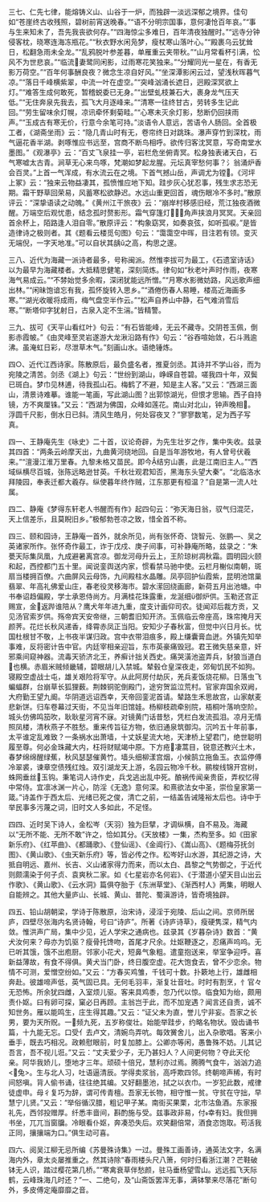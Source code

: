 <!-- { "loadSidebar": true } -->
三七、仁先七律，能熔铸义山、山谷于一炉，而独辟一淡远深郁之境界。佳句如“苍崖终古收残照，碧树前宵送晚春。”“语不分明宗国事，意何凄怆百年哀。”“事与生来知未了，吾先我丧欲何存。”“四海惊尘多难日，百年清夜独醒时。”“远寺分钟侵客枕，晓寒连海冻瓶花。”“秋衣野水闲凫梦，瘦杖寒山落叶心。”“殿裹乌云犹耸日，松翻急雨未全龙。”“乱鸦脱叶参差暮，单雁重云夹带秋。”“山月常看杯引满，忪风不为世悲哀。”“临流妻鹭同闲影，过雨寒花笑独来。”“分耀同光一星在，有香无影万荷空。”“百年何事酬良夜？微念生凉自好风。”“坐深潭影闲云过，望浅秋晖暮气凉。”“落日千峰横紫翠，中流一叶在虚空。”“突峰汹涌长遮日，迥殿深冥欲上灯。”“难答生成何敢死，暂稽蜕委已无身。”“出壁虬枝兼石大，裹身龙气压天低。”“无住奔泉先我去，孤飞大月逐峰来。”“清寒一往终甘古，劳转多生记此回。”“劳生留味余灯幌，凉讯牵怀剩菊畦。”“心寒未灭余灯影，愁断仍回挟雨声。”“玉成古有寒无价，行意今余笔可持。”淡语令人意远，苦语令人肠回。全首极工者，《湖斋坐雨》云：“隐几青山时有无，卷帘终日对跳珠。瀑声穿竹到深枕，雨气逼花香半湖。剥啄惟应书远至，宫商不断鸟相呼。欲传归客沈冥意，写奇南堂水墨图。”《观瀑亭》云：“百丈飞泉挂一亭，岩栏危坐俯青冥。松身独表诸天白，石气寒嘘太古青。涧草无心来鸟啄，梵潮如梦起龙腥。元坛真宰愁何事？氵翁涌炉香会百灵。”上首一气浑成，有水流云在之境。下首气撼山岳，声调尤为镗。《河坪上冢》云：“独来云物益凄其，孤愤惟应地下知。跬步灰心犹忍事，残生求志恐无期。霜干野草回荣易，风蓄寒松欲静迟。水远山重更回首，魂伤眼冷不多时。”散原评云：“深挚语读之动魄。”《黄州江干旅夜》云：“崩岸村移感旧经，荒江独夜酒微醒。万端空后观忧患，结念孤时赘影形。霜气穿篷灯，角声挟浪月冥冥。天亲回首余杯上，陌路逢人泪自零。”散原评云：“构象窈冥，如奏哀弦，如听孤唳。”是皆造律诗之极则者。其《题看云楼觅句图》句云：“霭霭空中晖，目注若有领。变灭无端倪，一字天地准。”可以自状其龋ǔ之高，构思之邃。

三八、近代为海藏一派诗者最多，号称闽派。然惟李拔可为最工，《石遗室诗话》以为最早为海藏楼者。大抵精思健笔，深刻简炼。律句如“秋老叶声时作雨，夜寒海气易成云。”“不棼始觉多余暇，深闭犹能远所憎。”“月寒水影微妨路，风远歌声细出林。”“闲昧饱谙忘有我，孤怀旋转入思乡。”“酒倦伤春人易睡，楼高近海画多寒。”“湖光收暖将成雨，梅气盘空半作云。”“松声自养山中静，石气难消雪后寒。”“断塔仰字犹射日，古泉入定不生湍。”皆精警。

三九、拔可《天平山看红叶》句云：“有石皆能峰，无云不藏寺。交阴苍玉佩，倒影赤霞帔。”《由灵峰至灵岩遂游大龙湫沿路有作》句云：“谷吞喧始敛，石斗溅逾沸。虽淹虹日彩，尽泄草木气。”刻画山水。语绝锤炼。

四○、近代江西诗家。陈散原后，最负盛名者，推夏剑丞。其诗并不学山谷，而为宛陵之清苦。剑丞《湖上》句云：“世纷到湖山，峥嵘自苍碧。嗟我四十年，双鬓已斑白。梦巾见林逋，待我孤山石。梅鹤了不避，知是主人客。”又云：“西湖三面山，清景诗难摹。谁能一笔画，写此湖山图？出郭惊湖光，但恨才思输。西子自持镜，方不爽厘铢。”又云：“西湖为佛国，众峰如莲花。南山对北山，钟声晚相。浮圆千尺影，倒水日已斜。清风生皓月，何处容夜叉？”寥寥数笔，足为西子写真。

四一、王静庵先生《咏史》二十首，议论奇辟，为先生壮岁之作，集中失收。兹录其四首：“两条云岭摩天出，九曲黄河绕地回。自是当年游牧地，有人曾号伏羲来。”“澶漫江淮万里春。九黎未格又苗民。即今结穷山裹，此是江南旧主人。”“西域纵横尽百城，张陈远略逊甘英。千秋壮观君知否，黑海东头望大秦”。“北临洛水拜陵园，奉表迁都大羲存。纵使暮年终作贼，江东那更有桓温？”自是第一流人吐属。

四二、静庵《梦得东轩老人书醒而有作》起四句云：“弥天海日翁，驭气归混茫，天上信差乐，且莫睨旧乡。”极郁勃苍凉之致，惜全首不称。

四三、颐和园诗，王静庵一首外，就余所见，尚有张怀奇、饶智元、张鹏—、吴之英诸家所作。张怀奇作最工，诈于戊戍、庚子间事，可补静庵所略，兹录之：“朱甍天际集凤凰，九成避暑离宫凉。御龙河母升云上，王阶琼树凋秋霜。圆明园火颐和起，西控都门五十里。闻说銮舆送内家，惯看禁马驰中使。云栏月榭似南朝，斑扇当楼拥百僚。六曲屏风云母饰，九间殿柱水晶雕。凤亭回护仙霞紫，昆明池馆巢翡翠、年高礼佛爱山庄，春老役灵移海市。碧水潆回绕画廊，新荷五月出池塘。中书奉诏趋偏殿，学士承恩侍尚方。月满桂花珠露重，龙涎细御炉供。玉勒还宫正赐宣，金返跸谁陪从？鹰犬年年进九重，度支计画仰司农。徒闻邓后裁方贡，又见汤官索岁供。殇帝宾天安帝继，三朝耆旧知开济。玉佩临云帝座高，珠帘掩月天颜荠。花烂长秋风递香，绛霄赤凤正当阳。安知少子春秋富，但觉中兴日月长。忧国杜根甘不敬，上书夜半谋归政。宫中衣带泪痕多，殿上缣囊膏血迸。外镇先知举事难，反将密计告中官。内廷宰相亲迎旨，东市英豪痛毁冠。君王微失慈亲意，奸邪乘间窥神器。流毒天骄济北王，养癣计拙关西史。痛哭潢池盗弄兵，豺狼当道白也横。赤眉米贼倾畿辅，碧眼胡儿入禁城。辇毂仓皇深夜走，郊甸饥民不如狗。寝殿空虚战士屯，雄关艰险将军守。从此阿房付劫灰，羌兵麦饭烧花柳。日落虫飞蝙蝠群，台崩草长狐狸薮。荆棘铜驼倒殿门，途穷贺监泣荒村。官家弃国余双阙，大府勤王望九阍。华阴道远诏西幸，天帝回銮泥首请。辇路生禾思故宫，山家献麦悲新饼。归车卷幕过天街，不见当年旧馆娃。杨柳枝疏牵别院，梧桐叶落响空阶。城头仿佛鸣笳吹，耿耿星河宵不寐。对镜黄门话昔愁，凭栏白发流孤泪。凉月无情照凤楼，清秋燕子不胜愁。重来传旨征方物，依旧通泉筑御沟。沉吟五十年前事，太平谁定乱难致？一条祸水出萧墙，十丈妖星流大地，天津桥上望君门，绝世聪明履至尊。何必金珠藏大内，枉将财赋竭中原。下方疮凄蒿目，锐意还教兴土木，春梦绵绵醒绿蕉，秋风瑟瑟催黄竹。墙头细柳漾宫烟，小候鹄立拖鱼玉。衣监停傅冷翠裘，谏章空债残红烛。双引湖龙天上游，名园云物冷千秋。鹂梭线锦开宫树，蛛网垂丝玉钩。秉笔词人诗作史，兵戈逃出乱中死。酿祸传闻亲贵臣，弄权忆得中常侍。宜凛冰渊一片心，防淫《无逸》意何深。和熹欲法女中圣，崇俭皇家第一箴。”诗盖作于西太后、光绪已死之俊，清亡之前，一结盖告诫隆裕太后也。诗中于举民事多污蔑之词，旧时文人多如此，不足怪。

四四、近时吴下诗人，金松岑（天羽）独为巨擘，才调纵横，自不易及。海藏以“无所不能、无所不敢”许之，恰如其分。《天放楼》一集，杰构至多。如《田家新乐府》、《红苹曲》、《都踊歌》、《登仙谣》、《金阊行》、《嵩山高》、《题梅芬抚剑图》、《黄山歌》、《虫天新乐府》等，皆必传之作。松岑好山水游，其纪游之诗，大抵自明远、嘉州、长吉、义山诸家得力而来，而以太白、昌黎之气势御之，于近代则颇濡染于何子贞、袁爽秋二家。如《七星岩亦名何岩》、《于潜道小望天目山出云作歌》、《黄山歌》、《云水洞》篇俱夺胎于《东洲草堂》、《渐西村人》两集，明眼人自能辨之。其他大量庐山、长城、黄山、普陀、蜀滇游诗，皆奇境独辟。

四五、铅山胡朝梁，学诗于陈散原，治宋诗，浸淫于宛陵、后山之间。京师所居庐，四壁尽张海内名贤诗翰，号曰“诗庐”。所著《诗庐诗草》，瘦硬隽深，精气内敛。惟洪声广局，集中少见，近人学宋之通病也。兹录其《岁暮杂诗》数首：“黄犬汝何来？毋亦为饥驱？瘦骨托馋吻，首尾才尺余。灶妪鞭逐之，忍痛声呜呜。无已听其饿，饿不出庖厨。邻家小花犬，短鼻气象粗。遣童抱送来，举室争迎呼。喜新益薄故，有食不得俱。黄犬当门卧，终日腹空虚。花大饱食去，曾不少恋余。物情不可测，爱憎空纷如。”又云：“方春买鸡雏，千钱可十数。扑簌地上行，雄雌相奔赴。彼雄啼声低，英气固已具。无何毛羽丰，渐复壮音吐。时时有割烹，忄官々无恐怖。所余犹四雌，入室烦儿驱。客来具鸡黍，忽乃代以惊。临食知为绐，颇用责仆妪。曰有卵可探，窠必日再顾。主翁岂于此，而不加宠遇？闻言还自责，诚不知世务。雁以能鸣生，庄生得其趣。”又云：“证父未为直，誉儿宁非妄。吾家之长男，要为天所贶。一频九死，五岁称俊壮。始能举跬步，约略名物状。毁齿诵书篇，十九能无忘。口受亻去卢文，清婉鸟弄吭。每效黉舍儿，出入杂歌唱。客来小垂手，既去巧相况。政赖慰眼前，时复加膝上。公卿亦等闲，愚鲁殊不妨。儿其记吾言，吾不视儿诳。”又云：“丈夫爱少子，无乃甚妇人？人间更何物？夺此天伦亲。阿华我娇儿，堕地才三年。顽硕十倍兄，慧利亦过焉。腾腾气食牛，汹汹力追<兔>。生与北人习，吐语逼清辰。学得卖浆翁，高呼欺四邻。终朝啼声稀，有时间怒嗔。背人偷书诵，往往绝其编。又好翻墨池，拭之以衣巾。一岁犯此数，戒律徒虚申。母彳复巧为辞，谓可传青檀。吾家无长物，相守惟一贫。守贫在守拙，早慧宁儿贤。”又云：“举俗循汉腊，粗记甲子某。南街买果栗，北市沽鱼酒。东家报礼先，西邻投赠厚。纤悉丰啬间，斟酌施与受。兹事政非易，付幸有妇。我但拥书坐，兀兀当窗牖。冷眼看仆妪，奔凑恐失后。欢笑翻倍常，酒食恣饱取。苟活我正同，攘攘端为口。”俱生动可喜。

四六、阅吴江柳无忌所编《苏曼殊诗集》一过。曼殊工画善诗，通英法文字，名满海内外，章太炎屡推重之。然其诗除“春雨楼头尺八箫，何时归看浙江潮？芒鞋破钵无人识，踏过樱花第几桥。”“寒禽衰草伴愁颜，驻马垂杨望雪山。远远孤飞天际鹤，云峰珠海几时还？”一、二绝句，及“山斋饭罢浑无事，满钵擎来尽落花”断句外，多皮傅定庵靡靡之音。

